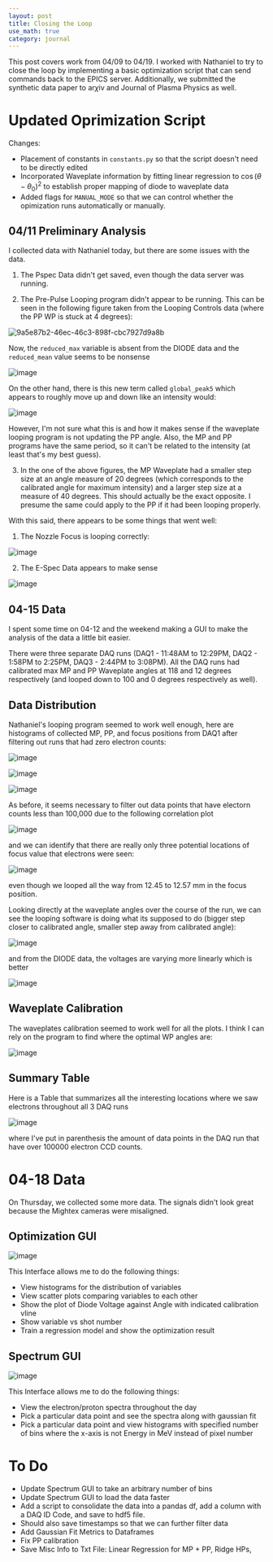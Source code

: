 ```yaml
---
layout: post
title: Closing the Loop
use_math: true
category: journal
---
```


This post covers work from 04/09 to 04/19. I worked with Nathaniel to try to close the loop by implementing a basic optimization script that can send commands back to the EPICS server. Additionally, we submitted the synthetic data paper to ar$\chi$iv and Journal of Plasma Physics as well.

# Updated Oprimization Script
Changes: 
- Placement of constants in  `constants.py` so that the script doesn't need to be directly edited
- Incorporated Waveplate information by fitting linear regression to $\cos(\theta - \theta_0)^2$ to establish proper mapping of diode to waveplate data
- Added flags for `MANUAL_MODE` so that we can control whether the opimization runs automatically or manually.

## 04/11 Preliminary Analysis
I collected data with Nathaniel today, but there are some issues with the data.

1. The Pspec Data didn't get saved, even though the data server was running. 

2. The Pre-Pulse Looping program didn't appear to be running. This can be seen in the following figure taken from the Looping Controls data (where the PP WP is stuck at 4 degrees):
   
![9a5e87b2-46ec-46c3-898f-cbc7927d9a8b](https://github.com/ronak-n-desai/ronak-n-desai.github.io/assets/98538788/ba1f99dc-30e7-40df-9a6d-668e195843b2)

Now, the `reduced_max` variable is absent from the DIODE data and the `reduced_mean` value seems to be nonsense

![image](https://github.com/ronak-n-desai/ronak-n-desai.github.io/assets/98538788/f743e416-69ab-4fea-95d0-d1168c483a8a)

On the other hand, there is this new term called `global_peak5` which appears to roughly move up and down like an intensity would:

![image](https://github.com/ronak-n-desai/ronak-n-desai.github.io/assets/98538788/bef3bfd4-d7ae-41bf-b3f4-3220072cc091)

However, I'm not sure what this is and how it makes sense if the waveplate looping program is not updating the PP angle. Also, the MP and PP programs have the same period, so it can't be related to the intensity (at least that's my best guess).

3. In the one of the above figures, the MP Waveplate had a smaller step size at an angle measure of 20 degrees (which corresponds to the calibrated angle for maximum intensity) and a larger step size at a measure of 40 degrees. This should actually be the exact opposite. I presume the same could apply to the PP if it had been looping properly.

With this said, there appears to be some things that went well:

1. The Nozzle Focus is looping correctly:

![image](https://github.com/ronak-n-desai/ronak-n-desai.github.io/assets/98538788/47cad2e4-969b-46ca-8c00-5eb7ef295e47)

2. The E-Spec Data appears to make sense

![image](https://github.com/ronak-n-desai/ronak-n-desai.github.io/assets/98538788/9d277e61-0c06-4136-a6f4-bcd743a3f4e1)

## 04-15 Data

I spent some time on 04-12 and the weekend making a GUI to make the analysis of the data a little bit easier.

There were three separate DAQ runs (DAQ1 - 11:48AM to 12:29PM, DAQ2 - 1:58PM to 2:25PM, DAQ3 - 2:44PM to 3:08PM). All the DAQ runs had calibrated max MP and PP Waveplate angles at 118 and 12 degrees respectively (and looped down to 100 and 0 degrees respectively as well).

## Data Distribution

Nathaniel's looping program seemed to work well enough, here are histograms of collected MP, PP, and focus positions from DAQ1 after filtering out runs that had zero electron counts:

![image](https://github.com/ronak-n-desai/ronak-n-desai.github.io/assets/98538788/07cd706d-a396-492b-9e51-2b4d2306976f)

![image](https://github.com/ronak-n-desai/ronak-n-desai.github.io/assets/98538788/ee2f79e7-5dae-4698-8257-b4cb5242421b)

![image](https://github.com/ronak-n-desai/ronak-n-desai.github.io/assets/98538788/ce834b5b-9bfd-4ffb-afc7-164803ab51b9)

As before, it seems necessary to filter out data points that have electorn counts less than 100,000 due to the following correlation plot

![image](https://github.com/ronak-n-desai/ronak-n-desai.github.io/assets/98538788/af6951ab-1e81-4f9a-8ccb-1f2c6ec74937)

and we can identify that there are really only three potential locations of focus value that electrons were seen:

![image](https://github.com/ronak-n-desai/ronak-n-desai.github.io/assets/98538788/416d06a9-3573-4a38-9a11-275165d135b0)

even though we looped all the way from 12.45 to 12.57 mm in the focus position.

Looking directly at the waveplate angles over the course of the run, we can see the looping software is doing what its supposed to do (bigger step closer to calibrated angle, smaller step away from calibrated angle): 

![image](https://github.com/ronak-n-desai/ronak-n-desai.github.io/assets/98538788/ad10df7d-fc9a-4283-b358-fd1d78fe5eee)

and from the DIODE data, the voltages are varying more linearly which is better

![image](https://github.com/ronak-n-desai/ronak-n-desai.github.io/assets/98538788/2eab320a-d442-40f2-93df-e16b39a44906)

## Waveplate Calibration
The waveplates calibration seemed to work well for all the plots. I think I can rely on the program to find where the optimal WP angles are: 

![image](https://github.com/ronak-n-desai/ronak-n-desai.github.io/assets/98538788/50226dc5-aa45-4b56-b525-5c444ba017d1)

## Summary Table

Here is a Table that summarizes all the interesting locations where we saw electrons throughout all 3 DAQ runs

![image](https://github.com/ronak-n-desai/ronak-n-desai.github.io/assets/98538788/a078605f-dcba-4936-b1fb-1c70a054ea28)

<!-- 
| Quantity | Range | DAQ1(99) | DAQ2(14) | DAQ3(5) |
| ------ | ------ | ------ | --- | --- |
| MP | 18000-30000 | 26600,27500 | ~29400 | ~26000 |
| PP | 1000-50000 | 8000,9500,12000 | ~7100 | ~7950 |
| Focus | 12.45 - 12.57 | 12.486, 12.5, 12.515 | ~12.5 | ~12.45 |
| Optimum | (MP, PP, Focus) | (26593, 11538, 12.486) | (29372, 7151, 12.509) | (26086, 7954, 12.447) | 
-->

where I've put in parenthesis the amount of data points in the DAQ run that have over 100000 electron CCD counts.

# 04-18 Data
On Thursday, we collected some more data. The signals didn't look great because the Mightex cameras were misaligned.

## Optimization GUI
![image](https://github.com/ronak-n-desai/ronak-n-desai.github.io/assets/98538788/43ffed33-cb56-4fca-ad06-baf279224cb5)

This Interface allows me to do the following things: 
- View histograms for the distribution of variables
- View scatter plots comparing variables to each other
- Show the plot of Diode Voltage against Angle with indicated calibration vline
- Show variable vs shot number
- Train a regression model and show the optimization result

## Spectrum GUI
![image](https://github.com/ronak-n-desai/ronak-n-desai.github.io/assets/98538788/4ee1e8d7-81dc-40d0-b031-5571b4bbf91f)

This Interface allows me to do the following things: 
- View the electron/proton spectra throughout the day
- Pick a particular data point and see the spectra along with gaussian fit
- Pick a particular data point and view histograms with specified number of bins where the x-axis is not Energy in MeV instead of pixel number

# To Do
- Update Spectrum GUI to take an arbitrary number of bins
- Update Spectrum GUI to load the data faster
- Add a script to consolidate the data into a pandas df, add a column with a DAQ ID Code, and save to hdf5 file.
- Should also save timestamps so that we can further filter data
- Add Gaussian Fit Metrics to Dataframes
- Fix PP calibration
- Save Misc Info to Txt File: Linear Regression for MP + PP, Ridge HPs, 
